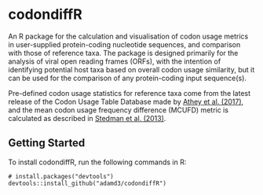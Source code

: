 # codondiffR

An R package for the calculation and visualisation of codon usage metrics in user-supplied protein-coding nucleotide sequences, and comparison with those of reference taxa. The package is designed primarily for the analysis of viral open reading frames (ORFs), with the intention of identifying potential host taxa based on overall codon usage similarity, but it can be used for the comparison of any protein-coding input sequence(s).

Pre-defined codon usage statistics for reference taxa come from the latest release of the Codon Usage Table Database made by [Athey et al. (2017)](https://www.ncbi.nlm.nih.gov/pubmed/28865429), and the mean codon  usage frequency difference (MCUFD) metric is calculated as described in [Stedman et al. (2013)](https://www.ncbi.nlm.nih.gov/pubmed/23308027).

## Getting Started

To install codondiffR, run the following commands in R:
```{r}
# install.packages("devtools")
devtools::install_github("adamd3/codondiffR")
```
